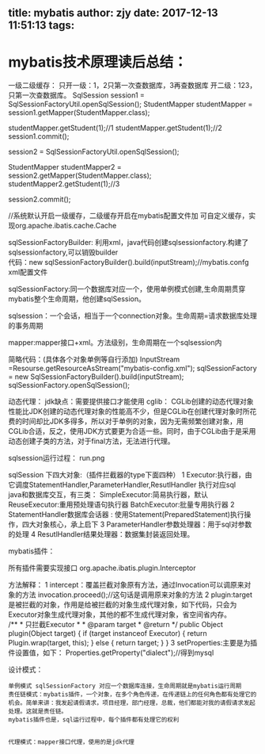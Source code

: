 title: mybatis
author: zjy
date: 2017-12-13 11:51:13
tags:
---
# mybatis技术原理读后总结：

一级二级缓存：
只开一级：1，2只第一次查数据库，3再查数据库
开二级：123，只第一次查数据库。
SqlSession session1 = SqlSessionFactoryUtil.openSqlSession();
StudentMapper studentMapper = session1.getMapper(StudentMapper.class);

studentMapper.getStudent(1);//1
studentMapper.getStudent(1);//2
session1.commit();

session2 = SqlSessionFactoryUtil.openSqlSession();

StudentMapper studentMapper2 = session2.getMapper(StudentMapper.class);
studentMapper2.getStudent(1);//3

session2.commit();

//系统默认开启一级缓存，二级缓存开启在mybatis配置文件加 
<cache />
可自定义缓存，实现org.apache.ibatis.cache.Cache
<cache type = "com.your.SelfCache"/>


sqlSessionFactoryBuilder: 利用xml，java代码创建sqlsessionfactory.构建了sqlsessionfactory,可以销毁builder	
代码：new sqlSessionFactoryBuilder().build(inputStream);//mybatis.confg xml配置文件

sqlSessionFactory:同一个数据库对应一个，使用单例模式创建,生命周期贯穿mybatis整个生命周期，他创建sqlSession。

sqlsession：一个会话，相当于一个connection对象。生命周期=请求数据库处理的事务周期

mapper:mapper接口+xml。方法级别，生命周期在一个sqlsession内

简略代码：(具体各个对象单例等自行添加)
InputStream =Resourse.getResourceAsStream("mybatis-config.xml");
sqlSessionFactory = new SqlSessionFactoryBuilder().build(inputStream);
sqlSessionFactory.openSqlSession();



动态代理：
jdk缺点：需要提供接口才能使用
cglib： CGLib创建的动态代理对象性能比JDK创建的动态代理对象的性能高不少，但是CGLib在创建代理对象时所花费的时间却比JDK多得多，所以对于单例的对象，因为无需频繁创建对象，用CGLib合适，反之，使用JDK方式要更为合适一些。同时，由于CGLib由于是采用动态创建子类的方法，对于final方法，无法进行代理。



sqlsession运行过程：
run.png


sqlSession 下四大对象:（插件拦截器的type下面四种）
1 Executor:执行器，由它调度StatementHandler,ParameterHandler,ResutlHandler 执行对应sql  
	java和数据库交互，有三类：
		SimpleExecutor:简易执行器，默认
		ReuseExecutor:重用预处理语句执行器
		BatchExecutor:批量专用执行器
2 StatementHandler数据库会话器 : 使用Statement(PreparedStatement)执行操作，四大对象核心，承上启下
3 ParameterHandler参数处理器：用于sql对参数的处理
4 ResutlHandler结果处理器：数据集封装返回处理。
 
 
	



mybatis插件：

所有插件需要实现接口 org.apache.ibatis.plugin.Interceptor

方法解释：
	1 intercept：覆盖拦截对象原有方法，通过Invocation可以调原来对象的方法
				invocation.proceed();//这句话是调用原来对象的方法
	2 plugin:target 是被拦截的对象，作用是给被拦截的对象生成代理对象，如下代码，只会为Executor对象生成代理对象，其他的都不生成代理对象，省空间省内存。	
			/**
			 * 只拦截Executor
			 *
			 * @param target
			 * @return
			 */
			public Object plugin(Object target) {
				if (target instanceof Executor) {
					return Plugin.wrap(target, this);
				} else {
					return target;
				}
			}
	3 setProperties:主要是为插件设置值，如下：
	  Properties.getProperty("dialect");//得到mysql
	  <plugins> 
        <plugin interceptor="com.github.pagehelper.PageHelper"> 
            <property name="dialect" value="mysql"/> 
            <property name="rowBoundsWithCount" value="true"/>
		</plugin>
	  </plugins> 
	 
	 
	 
	 
设计模式：
	
	单例模式 sqlSessionFactory 对应一个数据库连接，生命周期就是mybatis运行周期
	责任链模式：mybatis插件，一个对象，在多个角色传递，在传递链上的任何角色都有处理它的机会。简单来讲：我发起请假请求，项目经理，部门经理，总裁，他们都能对我的请假请求发起处理。这就是责任链。
	mybatis插件也是，sql运行过程中，每个插件都有处理它的权利
	
	
	代理模式：mapper接口代理，使用的是jdk代理
	
	
	

